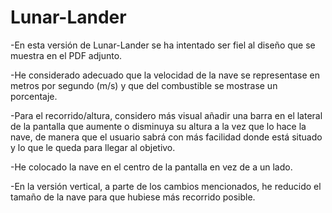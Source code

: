# Lunar-Lander

-En esta versión de Lunar-Lander se ha intentado ser fiel al diseño que se muestra en el PDF adjunto.

-He considerado adecuado que la velocidad de la nave se representase en metros por segundo (m/s) y que del combustible se mostrase un   porcentaje.

-Para el recorrido/altura, considero más visual añadir una barra en el lateral de la pantalla que aumente o disminuya su altura a la vez que lo hace la nave, de manera que el usuario sabrá con más facilidad donde está situado y lo que le queda para llegar al objetivo.

-He colocado la nave en el centro de la pantalla en vez de a un lado.

-En la versión vertical, a parte de los cambios mencionados, he reducido el tamaño de la nave para que hubiese más recorrido posible. 
